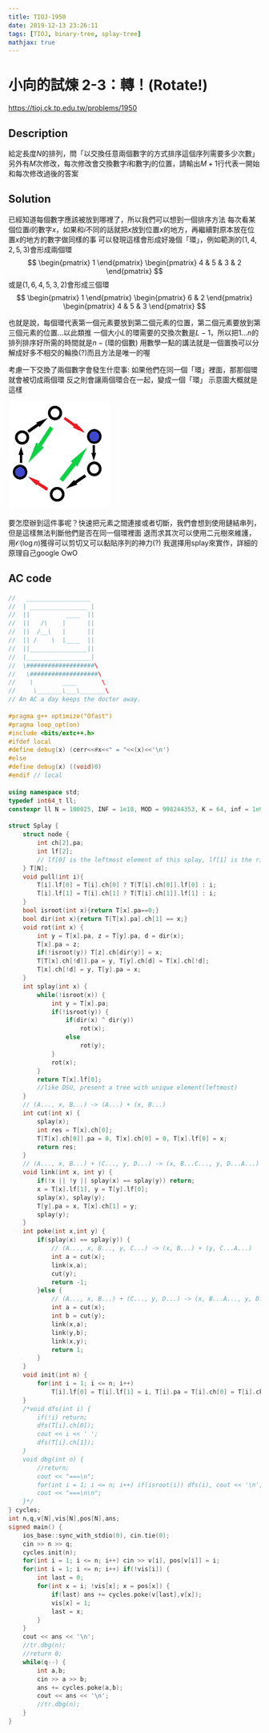 ```yaml
---
title: TIOJ-1950
date: 2019-12-13 23:26:11
tags: [TIOJ, binary-tree, splay-tree]
mathjax: true
---
```

# 小向的試煉 2-3：轉！(Rotate!)
https://tioj.ck.tp.edu.tw/problems/1950

## Description
給定長度$N$的排列，問「以交換任意兩個數字的方式排序這個序列需要多少次數」
另外有$M$次修改，每次修改會交換數字$i$和數字$j$的位置，請輸出$M+1$行代表一開始和每次修改過後的答案

## Solution
已經知道每個數字應該被放到哪裡了，所以我們可以想到一個排序方法
每次看某個位置$i$的數字$x$，如果和$i$不同的話就把$x$放到位置$x$的地方，再繼續對原本放在位置$x$的地方的數字做同樣的事
可以發現這樣會形成好幾個「環」，例如範測的$(1, 4, 2, 5, 3)$會形成兩個環
$$
\begin{pmatrix}
1
\end{pmatrix}
\begin{pmatrix}
4 & 5 & 3 & 2
\end{pmatrix}
$$
或是$(1, 6, 4, 5, 3, 2)$會形成三個環
$$
\begin{pmatrix}
1
\end{pmatrix}
\begin{pmatrix}
6 & 2
\end{pmatrix}
\begin{pmatrix}
4 & 5 & 3
\end{pmatrix}
$$

也就是說，每個環代表第一個元素要放到第二個元素的位置，第二個元素要放到第三個元素的位置...以此類推
一個大小$L$的環需要的交換次數是$L-1$，所以把$1\dots n$的排列排序好所需的時間就是$n-($環的個數$)$
用數學一點的講法就是一個置換可以分解成好多不相交的輪換(?)而且方法是唯一的喔

考慮一下交換了兩個數字會發生什麼事: 
如果他們在同一個「環」裡面，那那個環就會被切成兩個環
反之則會讓兩個環合在一起，變成一個「環」
示意圖大概就是這樣

![](/images/TIOJ-1950/cycles.png)

要怎麼辦到這件事呢？快速把元素之間連接或者切斷，我們會想到使用鏈結串列，但是這樣無法判斷他們是否在同一個環裡面
退而求其次可以使用二元樹來維護，用$\mathcal{O}(\log n)$獲得可以剪切又可以黏貼序列的神力(?)
我選擇用splay來實作，詳細的原理自己google OwO

## AC code
``` cpp
//   __________________
//  | ________________ |
//  ||          ____  ||
//  ||   /\    |      ||
//  ||  /__\   |      ||
//  || /    \  |____  ||
//  ||________________||
//  |__________________|
//  \###################\
//   \###################\
//    \        ____       \
//     \_______\___\_______\
// An AC a day keeps the doctor away.

#pragma g++ optimize("Ofast")
#pragma loop_opt(on)
#include <bits/extc++.h>
#ifdef local
#define debug(x) (cerr<<#x<<" = "<<(x)<<'\n')
#else
#define debug(x) ((void)0)
#endif // local

using namespace std;
typedef int64_t ll;
constexpr ll N = 100025, INF = 1e18, MOD = 998244353, K = 64, inf = 1e9;

struct Splay {
    struct node {
        int ch[2],pa;
        int lf[2];
        // lf[0] is the leftmost element of this splay, lf[1] is the rightmost
    } T[N];
    void pull(int i){
        T[i].lf[0] = T[i].ch[0] ? T[T[i].ch[0]].lf[0] : i;
        T[i].lf[1] = T[i].ch[1] ? T[T[i].ch[1]].lf[1] : i;
    }
    bool isroot(int x){return T[x].pa==0;}
    bool dir(int x){return T[T[x].pa].ch[1] == x;}
    void rot(int x) {
        int y = T[x].pa, z = T[y].pa, d = dir(x);
        T[x].pa = z;
        if(!isroot(y)) T[z].ch[dir(y)] = x;
        T[T[x].ch[!d]].pa = y, T[y].ch[d] = T[x].ch[!d];
        T[x].ch[!d] = y, T[y].pa = x;
    }
    int splay(int x) {
        while(!isroot(x)) {
            int y = T[x].pa;
            if(!isroot(y)) {
                if(dir(x) ^ dir(y))
                    rot(x);
                else
                    rot(y);
            }
            rot(x);
        }
        return T[x].lf[0];
        //like DSU, present a tree with unique element(leftmost)
    }
    // (A..., x, B...) -> (A...) + (x, B...)
    int cut(int x) {
        splay(x);
        int res = T[x].ch[0];
        T[T[x].ch[0]].pa = 0, T[x].ch[0] = 0, T[x].lf[0] = x;
        return res;
    }
    // (A..., x, B...) + (C..., y, D...) -> (x, B...C..., y, D...A...)
    void link(int x, int y) {
        if(!x || !y || splay(x) == splay(y)) return;
        x = T[x].lf[1], y = T[y].lf[0];
        splay(x), splay(y);
        T[y].pa = x, T[x].ch[1] = y;
        splay(y);
    }
    int poke(int x,int y) {
        if(splay(x) == splay(y)) {
            // (A..., x, B..., y, C...) -> (x, B...) + (y, C...A...)
            int a = cut(x);
            link(x,a);
            cut(y);
            return -1;
        }else {
            // (A..., x, B...) + (C..., y, D...) -> (x, B...A..., y, D...C...)
            int a = cut(x);
            int b = cut(y);
            link(x,a);
            link(y,b);
            link(x,y);
            return 1;
        }
    }
    void init(int n) {
        for(int i = 1; i <= n; i++)
            T[i].lf[0] = T[i].lf[1] = i, T[i].pa = T[i].ch[0] = T[i].ch[1] = 0;
    }
    /*void dfs(int i) {
        if(!i) return;
        dfs(T[i].ch[0]);
        cout << i << ' ';
        dfs(T[i].ch[1]);
    }
    void dbg(int n) {
        //return;
        cout << "===\n";
        for(int i = 1; i <= n; i++) if(isroot(i)) dfs(i), cout << '\n';
        cout << "===\n\n";
    }*/
} cycles;
int n,q,v[N],vis[N],pos[N],ans;
signed main() {
    ios_base::sync_with_stdio(0), cin.tie(0);
    cin >> n >> q;
    cycles.init(n);
    for(int i = 1; i <= n; i++) cin >> v[i], pos[v[i]] = i;
    for(int i = 1; i <= n; i++) if(!vis[i]) {
        int last = 0;
        for(int x = i; !vis[x]; x = pos[x]) {
            if(last) ans += cycles.poke(v[last],v[x]);
            vis[x] = 1;
            last = x;
        }
    }
    cout << ans << '\n';
    //tr.dbg(n);
    //return 0;
    while(q--) {
        int a,b;
        cin >> a >> b;
        ans += cycles.poke(a,b);
        cout << ans << '\n';
        //tr.dbg(n);
    }
}
```